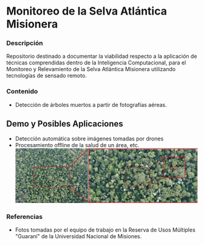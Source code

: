 # Monitoreo de la Selva Atlántica Misionera #

### Descripción ###
Repositorio destinado a documentar la viabilidad respecto a la aplicación de técnicas comprendidas dentro de la Inteligencia Computacional, para el Monitoreo y Relevamiento de la Selva Atlántica Misionera utilizando tecnologías de sensado remoto.

### Contenido ###
* Detección de árboles muertos a partir de fotografías aéreas.

## Demo y Posibles Aplicaciones ###
* Detección automática sobre imágenes tomadas por drones
* Procesamiento offline de la salud de un área, etc.
![Figura 1.: Detección automática sobre un área extensa](/Deteccion-Arboles-Muertos/preliminary_results/contextualized_demo.jpg)

### Referencias ###
* Fotos tomadas por el equipo de trabajo en la Reserva de Usos Múltiples "Guaraní" de la Universidad Nacional de Misiones.
